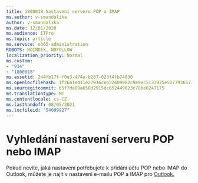 ```yaml
---
title: 1800018 Nastavení serveru POP a IMAP
ms.author: v-smandalika
author: v-smandalika
ms.date: 12/01/2020
ms.audience: ITPro
ms.topic: article
ms.service: o365-administration
ROBOTS: NOINDEX, NOFOLLOW
localization_priority: Normal
ms.custom:
- "934"
- "1800018"
ms.assetid: 244fb17f-f0e3-474a-b287-023f4fb74830
ms.openlocfilehash: 1f26a1e411e27916ceb32409982c9e9ec5133975e527793657160b598f7da892
ms.sourcegitcommit: b5f7da89a650d2915dc652449623c78be6247175
ms.translationtype: MT
ms.contentlocale: cs-CZ
ms.lasthandoff: 08/05/2021
ms.locfileid: "54099927"
---
```

# <a name="find-your-pop-or-imap-server-settings"></a>Vyhledání nastavení serveru POP nebo IMAP

Pokud nevíte, jaká nastavení potřebujete k přidání účtu POP nebo IMAP do Outlook, můžete je najít v nastavení e-mailu POP a IMAP pro [Outlook.](https://support.office.com/article/8361e398-8af4-4e97-b147-6c6c4ac95353.aspx)
  
 